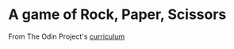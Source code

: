 # A game of Rock, Paper, Scissors

From The Odin Project's [curriculum](https://www.theodinproject.com/courses/web-development-101/lessons/rock-paper-scissors)
